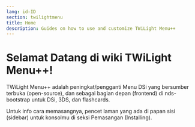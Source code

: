 ```yaml
---
lang: id-ID
section: twilightmenu
title: Home
description: Guides on how to use and customize TWiLight Menu++
---
```


# Selamat Datang di wiki TWiLight Menu++!

TWiLight Menu++ adalah peningkat/pengganti Menu DSi yang bersumber terbuka (open-source), dan sebagai bagian depan (frontend) di nds-bootstrap untuk DSi, 3DS, dan flashcards.

Untuk info cara memasangnya, pencet laman yang ada di papan sisi (sidebar) untuk konsolmu di seksi Pemasangan (Installing).
